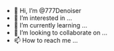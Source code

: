 - 👋 Hi, I’m @777Denoiser
- 👀 I’m interested in ...
- 🌱 I’m currently learning ...
- 💞️ I’m looking to collaborate on ...
- 📫 How to reach me ...

<!---
777Denoiser/777Denoiser is a ✨ special ✨ repository because its `README.md` (this file) appears on your GitHub profile.
You can click the Preview link to take a look at your changes.
--->
